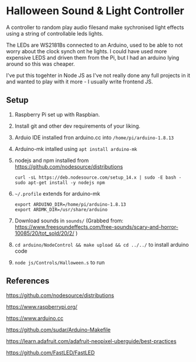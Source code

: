 # Halloween Sound & Light Controller

A controller to random play audio filesand make sychronised light effects using
a string of controllable leds lights.

The LEDs are WS2181Bs connected to an Arduino, used to be able to not worry about
the clock synch ont he lights. I could have used more expensive LEDS and driven
them from the Pi, but I had an arduino lying around so this was cheaper.

I've put this togehter in Node JS as I've not really done any full projects in
it and wanted to play with it more - I usually write frontend JS.

## Setup

1. Raspberry Pi set up with Raspbian.
2. Install git and other dev requirements of your liking.
3. Arduio IDE installed fron arduino.cc into `/home/pi/arduino-1.8.13`
4. Arduino-mk intalled using `apt install arduino-mk`
5. nodejs and npm installed from https://github.com/nodesource/distributions
    ```
    curl -sL https://deb.nodesource.com/setup_14.x | sudo -E bash -
    sudo apt-get install -y nodejs npm
    ```
6. `~/.profile` extends for arduino-mk

    ```
    export ARDUINO_DIR=/home/pi/arduino-1.8.13
    export ARDMK_DIR=/usr/share/arduino
    ```
7. Download sounds in `sounds/` (Grabbed  from: https://www.freesoundeffects.com/free-sounds/scary-and-horror-10085/20/tot_sold/20/2/ )
8. `cd arduino/NodeControl && make upload && cd ../../` to install arduino code
9. `node js/Controls/Halloween.s` to run

## References

https://github.com/nodesource/distributions

https://www.raspberrypi.org/

https://www.arduino.cc

https://github.com/sudar/Arduino-Makefile

https://learn.adafruit.com/adafruit-neopixel-uberguide/best-practices

https://github.com/FastLED/FastLED


